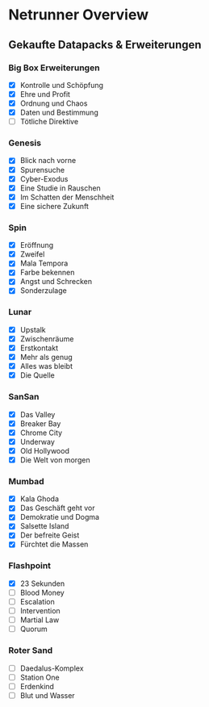 # Netrunner Overview

## Gekaufte Datapacks & Erweiterungen

### Big Box Erweiterungen
- [x] Kontrolle und Schöpfung
- [x] Ehre und Profit
- [x] Ordnung und Chaos
- [x] Daten und Bestimmung
- [ ] Tötliche Direktive

### Genesis
- [x] Blick nach vorne
- [x] Spurensuche
- [x] Cyber-Exodus
- [x] Eine Studie in Rauschen
- [x] Im Schatten der Menschheit
- [x] Eine sichere Zukunft

### Spin
- [x] Eröffnung
- [x] Zweifel
- [x] Mala Tempora
- [x] Farbe bekennen
- [x] Angst und Schrecken
- [x] Sonderzulage

### Lunar
- [x] Upstalk
- [x] Zwischenräume
- [x] Erstkontakt
- [x] Mehr als genug
- [x] Alles was bleibt
- [x] Die Quelle

### SanSan
- [x] Das Valley
- [x] Breaker Bay
- [x] Chrome City
- [x] Underway
- [x] Old Hollywood
- [x] Die Welt von morgen
 
### Mumbad
- [x] Kala Ghoda 
- [x] Das Geschäft geht vor
- [x] Demokratie und Dogma 
- [x] Salsette Island 
- [x] Der befreite Geist
- [x] Fürchtet die Massen

### Flashpoint
- [x] 23 Sekunden
- [ ] Blood Money
- [ ] Escalation
- [ ] Intervention
- [ ] Martial Law
- [ ] Quorum

### Roter Sand
- [ ] Daedalus-Komplex
- [ ] Station One
- [ ] Erdenkind 
- [ ] Blut und Wasser
